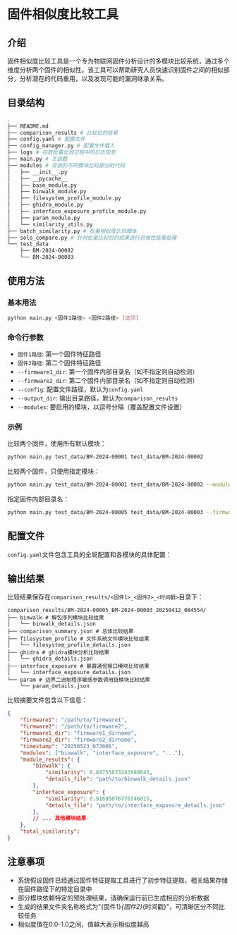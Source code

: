 # 固件相似度比较工具

## 介绍

固件相似度比较工具是一个专为物联网固件分析设计的多模块比较系统，通过多个维度分析两个固件的相似性。该工具可以帮助研究人员快速识别固件之间的相似部分，分析潜在的代码重用，以及发现可能的漏洞继承关系。

## 目录结构

```bash
.
├── README.md
├── comparison_results # 比较后的结果
├── config.yaml # 配置文件
├── config_manager.py # 配置文件载入
├── logs # 存放批量比较过程中的日志信息
├── main.py # 主函数
├── modules # 存放的不同模块比较部分的代码
│   ├── __init__.py
│   ├── __pycache__
│   ├── base_module.py
│   ├── binwalk_module.py
│   ├── filesystem_profile_module.py
│   ├── ghidra_module.py
│   ├── interface_exposure_profile_module.py
│   ├── param_module.py
│   └── similarity_utils.py
├── batch_similarity.py # 批量相似度比较脚本
├── solo_compare.py # 针对批量比较后的结果进行总体性结果处理
└── test_data
    ├── BM-2024-00082
    └── BM-2024-00083
```

## 使用方法

### 基本用法

```bash
python main.py <固件1路径> <固件2路径> [选项]
```

### 命令行参数

- `固件1路径`: 第一个固件特征路径
- `固件2路径`: 第二个固件特征路径
- `--firmware1_dir`: 第一个固件内部目录名（如不指定则自动检测）
- `--firmware2_dir`: 第二个固件内部目录名（如不指定则自动检测）
- `--config`: 配置文件路径，默认为`config.yaml`
- `--output_dir`: 输出目录路径，默认为`comparison_results`
- `--modules`: 要启用的模块，以逗号分隔（覆盖配置文件设置）

### 示例

比较两个固件，使用所有默认模块：

```bash
python main.py test_data/BM-2024-00001 test_data/BM-2024-00002
```

比较两个固件，只使用指定模块：

```bash
python main.py test_data/BM-2024-00001 test_data/BM-2024-00002 --modules binwalk
```

指定固件内部目录名：

```bash
python main.py test_data/BM-2024-00005 test_data/BM-2024-00003 --firmware1_dir "DIR-865L_A1" --firmware2_dir "DIR825B1_FW210NAb02"
```

## 配置文件

`config.yaml`文件包含工具的全局配置和各模块的具体配置：

## 输出结果

比较结果保存在`comparison_results/<固件1>_<固件2>_<时间戳>`目录下：

```
comparison_results/BM-2024-00005_BM-2024-00003_20250412_084554/
├── binwalk # 解包序列模块比较结果
│   └── binwalk_details.json
├── comparison_summary.json # 总体比较结果
├── filesystem_profile # 文件系统文件模块比较结果
│   └── filesystem_profile_details.json
├── ghidra # ghidra模块分析比较结果
│   └── ghidra_details.json
├── interface_exposure # 暴露通信接口模块比较结果
│   └── interface_exposure_details.json
└── param # 边界二进制程序敏感参数调用链模块比较结果
    └── param_details.json
```

比较摘要文件包含以下信息：
```json
{
    "firmware1": "/path/to/firmware1",
    "firmware2": "/path/to/firmware2",
    "firmware1_dir": "firmware1_dirname",
    "firmware2_dir": "firmware2_dirname",
    "timestamp": "20250523_073006",
    "modules": ["binwalk", "interface_exposure", "..."],
    "module_results": {
        "binwalk": {
            "similarity": 0.84755833243988645,
            "details_file": "path/to/binwalk_details.json"
        },
        "interface_exposure": {
            "similarity": 0.91695076776746015,
            "details_file": "path/to/interface_exposure_details.json"
        },
        // ... 其他模块结果
    },
    "total_similarity": 
}
```

## 注意事项

- 系统假设固件已经通过固件特征提取工具进行了初步特征提取，相关结果存储在固件路径下的特定目录中
- 部分模块依赖特定的预处理结果，请确保运行前已生成相应的分析数据
- 生成的结果文件夹名称格式为"{固件1}_{固件2}_{时间戳}"，可清晰区分不同比较任务
- 相似度值在0.0-1.0之间，值越大表示相似度越高
